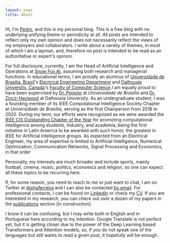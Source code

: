 ```yaml
---
layout: page
title: About
---
```


Hi, I'm [Pedro](https://twitter.com/phgferreira), and this is my personal blog. This is a free blog with no underlying unifying theme or periodicity at all. All posts are intended to reflect only my own opinion and does not necessarily reflect the views of my employers and collaborators. I write about a variety of themes, in most of which I am a layman, and, therefore no post is intended to be read as an authoritative or expert's opinion.

For full disclosure, currently, I am the Head of Artificial Intelligence and Operations at [Snow Fox AI](http://snowfox-ai.com/), assuming both research and managerial functions. In educational terms, I am proudly an alumnus of [Universidade de Brasília, Brazil](https://www.unb.br/)'s [Electrical Engineering Department](http://www.ene.unb.br/) and [Dalhousie University, Canada](https://www.dal.ca/)'s [Faculty of Computer Science](https://www.dal.ca/faculty/computerscience.html).I am equally proud to have been supervised by [Dr. Peixoto](http://www2.ene.unb.br/eduardop/) at _Universidade de Brasília_ and [Dr. Zincir-Heywood](https://web.cs.dal.ca/~zincir/) at Dalhousie University. As an undergraduate student, I was a founding member of its IEEE Computational Intelligence Society Chapter at _Universidade de Brasília_, serving as the first Chairperson from 2018 to 2020. During my term, our efforts were recognized as we were awarded the [IEEE CIS Outstanding Chapter of the Year](/files/Outstanding_Chapter.pdf) for promoting computational intelligence among students, industry, and academia, being the first initiative in Latin America to be awarded with such honor, the greatest in IEEE for Artificial Intelligence groups. As expected from an Electrical Engineer, my area of expertise is limited to Artificial Intelligence, Numerical Optimization, Communication Networks, Signal Processing and Economics, in that order

Personally, my interests are much broader and include sports, mainly football, cinema, music, politics, economics and religion, so one can expect all these topics to be recurring here.

If, for some reason, you need to reach to me or just want to chat, I am on Twitter at [@phgferreira](https://twitter.com/phgferreira) and I can also be contacted [by email](mailto:pedroferreira@ieee.org). For professional contacts, I can be found on [LinkedIn](https://www.linkedin.com/in/pedro-ferreira-740144115/) or check my [CV](/files/Resume_Pedro.pdf). If you are interested in my research, you can check out over a dozen of my papers in the [publications](/publications) section [in construction].

I know it can be confusing, but I may write both in English and in Portuguese here according to my intention. Google Translate is not perfect yet, but it is getting closer due to the power of the Deep Learning based Transformers and Attention models, so, if you do not speak one of the languages but still wants to read a given post, it hopefully will be enough.
